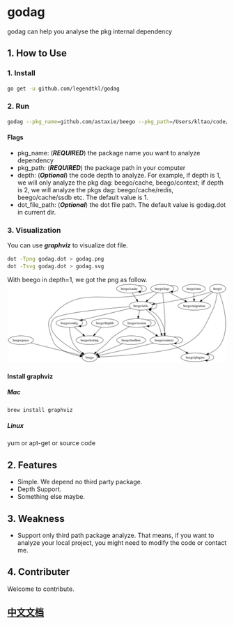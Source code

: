 # godag
godag can help you analyse the pkg internal dependency

## 1. How to Use
### 1. Install
```bash
go get -u github.com/legendtkl/godag
```

### 2. Run
```bash
godag --pkg_name=github.com/astaxie/beego --pkg_path=/Users/kltao/code/go/src/github.com/astaxie/beego --depth=1 --depth=1 --dot_file_path=a.dot
```

#### Flags
* pkg_name: (***REQUIRED***) the package name you want to analyze dependency
* pkg_path: (***REQUIRED***) the package path in your computer
* depth: (***Optional***) the code depth to analyze. For example, if depth is 1, we will only analyze the pkg dag: beego/cache, beego/context; if depth is 2, we will analyze the pkgs dag: beego/cache/redis, beego/cache/ssdb etc. The default value is 1.
* dot_file_path: (***Optional***) the dot file path. The default value is godag.dot in current dir.

### 3. Visualization
You can use ***graphviz*** to visualize dot file.
```bash
dot -Tpng godag.dot > godag.png
dot -Tsvg godag.dot > godag.svg
```
With beego in depth=1, we got the png as follow.
![](godag.png)

#### Install graphviz
##### Mac
```bash
brew install graphviz
```
##### Linux
yum or apt-get or source code

## 2. Features
* Simple. We depend no third party package.
* Depth Support.
* Something else maybe.

## 3. Weakness
* Support only third path package analyze. That means, if you want to analyze your local project, you might need to modify the code or contact me.

## 4. Contributer
Welcome to contribute.

## [中文文档](READMECN.md)
